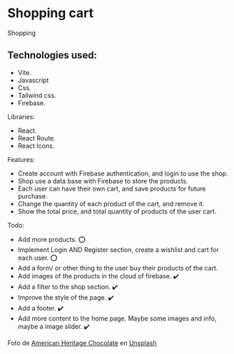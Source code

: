 # Shopping cart
Shopping 

<!-- Site: https://luciofurnari.github.io/CV-Application/ -->

Technologies used:
-
- Vite.
- Javascript
- Css.
- Tailwind css.
- Firebase.

<!-- API used:  -->

Libraries:
- React.
- React Route.
- React Icons.

Features:
 - Create account with Firebase authentication, and login to use the shop.
 - Shop use a data base with Firebase to store the products.
 - Each user can have their own cart, and save products for future purchase.
 - Change the quantity of each product of the cart, and remove it.
 - Show the total price, and total quantity of products of the user cart.


Todo:
 - Add more products. ⭕
 - Implement Login AND Register section, create a wishlist and cart for each user. ⭕
 - Add a form/ or other thing to the user buy their products of the cart.
 - Add images of the products in the cloud of firebase. ✔️
 - Add a filter to the shop section. ✔️
 - Improve the style of the page. ✔️
 - Add a footer. ✔️
 - Add more content to the home page. Maybe some images and info, maybe a image slider. ✔️

<!-- ❌ ✔️ ⭕ ❓ -->


Foto de <a href="https://unsplash.com/@americanheritagechocolate?utm_source=unsplash&utm_medium=referral&utm_content=creditCopyText">American Heritage Chocolate</a> en <a href="https://unsplash.com/es/fotos/vdx5hPQhXFk?utm_source=unsplash&utm_medium=referral&utm_content=creditCopyText">Unsplash</a>
  